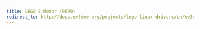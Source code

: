 ```yaml
---
title: LEGO E-Motor (9670)
redirect_to: http://docs.ev3dev.org/projects/lego-linux-drivers/en/ev3dev-jessie/motor_data.html#lego-9670
---
```


